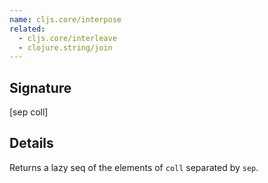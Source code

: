 ```yaml
---
name: cljs.core/interpose
related:
  - cljs.core/interleave
  - clojure.string/join
---
```


## Signature
[sep coll]


## Details

Returns a lazy seq of the elements of `coll` separated by `sep`.
